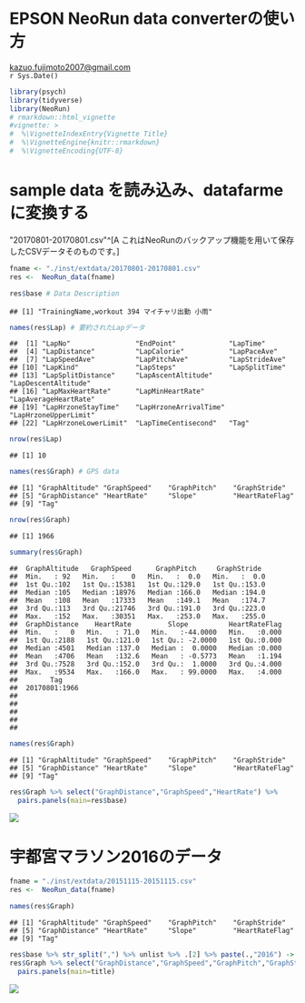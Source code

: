 # EPSON NeoRun data converterの使い方
kazuo.fujimoto2007@gmail.com  
`r Sys.Date()`  


```r
library(psych)
library(tidyverse)
library(NeoRun)
# rmarkdown::html_vignette
#vignette: >
#  %\VignetteIndexEntry{Vignette Title}
#  %\VignetteEngine{knitr::rmarkdown}
#  %\VignetteEncoding{UTF-8}
```

# sample data を読み込み、datafarmeに変換する

"20170801-20170801.csv"^[A これはNeoRunのバックアップ機能を用いて保存したCSVデータそのものです。]


```r
fname <- "./inst/extdata/20170801-20170801.csv"
res <-  NeoRun_data(fname)

res$base # Data Description
```

```
## [1] "TrainingName,workout 394 マイチャリ出勤 小雨"
```

```r
names(res$Lap) # 要約されたLapデータ
```

```
##  [1] "LapNo"                "EndPoint"             "LapTime"             
##  [4] "LapDistance"          "LapCalorie"           "LapPaceAve"          
##  [7] "LapSpeedAve"          "LapPitchAve"          "LapStrideAve"        
## [10] "LapKind"              "LapSteps"             "LapSplitTime"        
## [13] "LapSplitDistance"     "LapAscentAltitude"    "LapDescentAltitude"  
## [16] "LapMaxHeartRate"      "LapMinHeartRate"      "LapAverageHeartRate" 
## [19] "LapHrzoneStayTime"    "LapHrzoneArrivalTime" "LapHrzoneUpperLimit" 
## [22] "LapHrzoneLowerLimit"  "LapTimeCentisecond"   "Tag"
```

```r
nrow(res$Lap)
```

```
## [1] 10
```

```r
names(res$Graph) # GPS data
```

```
## [1] "GraphAltitude" "GraphSpeed"    "GraphPitch"    "GraphStride"  
## [5] "GraphDistance" "HeartRate"     "Slope"         "HeartRateFlag"
## [9] "Tag"
```

```r
nrow(res$Graph)
```

```
## [1] 1966
```

```r
summary(res$Graph)
```

```
##  GraphAltitude   GraphSpeed      GraphPitch     GraphStride   
##  Min.   : 92   Min.   :    0   Min.   :  0.0   Min.   :  0.0  
##  1st Qu.:102   1st Qu.:15381   1st Qu.:129.0   1st Qu.:153.0  
##  Median :105   Median :18976   Median :166.0   Median :194.0  
##  Mean   :108   Mean   :17333   Mean   :149.1   Mean   :174.7  
##  3rd Qu.:113   3rd Qu.:21746   3rd Qu.:191.0   3rd Qu.:223.0  
##  Max.   :152   Max.   :30351   Max.   :253.0   Max.   :255.0  
##  GraphDistance    HeartRate         Slope          HeartRateFlag  
##  Min.   :   0   Min.   : 71.0   Min.   :-44.0000   Min.   :0.000  
##  1st Qu.:2188   1st Qu.:121.0   1st Qu.: -2.0000   1st Qu.:0.000  
##  Median :4501   Median :137.0   Median :  0.0000   Median :0.000  
##  Mean   :4706   Mean   :132.6   Mean   : -0.5773   Mean   :1.194  
##  3rd Qu.:7528   3rd Qu.:152.0   3rd Qu.:  1.0000   3rd Qu.:4.000  
##  Max.   :9534   Max.   :166.0   Max.   : 99.0000   Max.   :4.000  
##        Tag      
##  20170801:1966  
##                 
##                 
##                 
##                 
## 
```


```r
names(res$Graph)
```

```
## [1] "GraphAltitude" "GraphSpeed"    "GraphPitch"    "GraphStride"  
## [5] "GraphDistance" "HeartRate"     "Slope"         "HeartRateFlag"
## [9] "Tag"
```

```r
res$Graph %>% select("GraphDistance","GraphSpeed","HeartRate") %>%
  pairs.panels(main=res$base)
```

![](How_to_use_NeoRun_data_files/figure-html/unnamed-chunk-2-1.png)<!-- -->

# 宇都宮マラソン2016のデータ

```r
fname = "./inst/extdata/20151115-20151115.csv"
res <-  NeoRun_data(fname)
```


```r
names(res$Graph)
```

```
## [1] "GraphAltitude" "GraphSpeed"    "GraphPitch"    "GraphStride"  
## [5] "GraphDistance" "HeartRate"     "Slope"         "HeartRateFlag"
## [9] "Tag"
```

```r
res$base %>% str_split(",") %>% unlist %>% .[2] %>% paste(.,"2016") -> title
res$Graph %>% select("GraphDistance","GraphSpeed","GraphPitch","GraphStride","HeartRate") %>%
  pairs.panels(main=title)
```

![](How_to_use_NeoRun_data_files/figure-html/unnamed-chunk-4-1.png)<!-- -->

